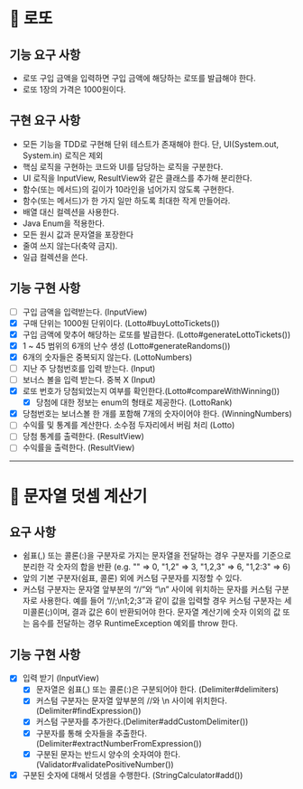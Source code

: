 # 📌 로또

## 기능 요구 사항

- 로또 구입 금액을 입력하면 구입 금액에 해당하는 로또를 발급해야 한다.
- 로또 1장의 가격은 1000원이다.

## 구현 요구 사항

- 모든 기능을 TDD로 구현해 단위 테스트가 존재해야 한다. 단, UI(System.out, System.in) 로직은 제외
- 핵심 로직을 구현하는 코드와 UI를 담당하는 로직을 구분한다.
- UI 로직을 InputView, ResultView와 같은 클래스를 추가해 분리한다.
- 함수(또는 메서드)의 길이가 10라인을 넘어가지 않도록 구현한다.
- 함수(또는 메서드)가 한 가지 일만 하도록 최대한 작게 만들어라.
- 배열 대신 컬렉션을 사용한다.
- Java Enum을 적용한다.
- 모든 원시 값과 문자열을 포장한다
- 줄여 쓰지 않는다(축약 금지).
- 일급 컬렉션을 쓴다.

## 기능 구현 사항

- [ ] 구입 금액을 입력받는다. (InputView)
- [x] 구매 단위는 1000원 단위이다. (Lotto#buyLottoTickets()) 
- [x] 구입 금액에 맞추어 해당하는 로또를 발급한다. (Lotto#generateLottoTickets())
- [X] 1 ~ 45 범위의 6개의 난수 생성 (Lotto#generateRandoms()) 
- [X] 6개의 숫자들은 중복되지 않는다. (LottoNumbers)
- [ ] 지난 주 당첨번호를 입력 받는다. (Input)
- [ ] 보너스 볼을 입력 받는다. 중복 X (Input)
- [x] 로또 번호가 당첨되었는지 여부를 확인한다.(Lotto#compareWithWinning())
  - [x] 당첨에 대한 정보는 enum의 형태로 제공한다. (LottoRank)
- [x] 당첨번호는 보너스볼 한 개를 포함해 7개의 숫자이어야 한다. (WinningNumbers)
- [ ] 수익률 및 통계를 계산한다. 소수점 두자리에서 버림 처리 (Lotto)
- [ ] 당첨 통계를 출력한다. (ResultView)
- [ ] 수익률을 출력한다. (ResultView)

---

# 📌 문자열 덧셈 계산기

## 요구 사항

- 쉼표(,) 또는 콜론(:)을 구분자로 가지는 문자열을 전달하는 경우 구분자를 기준으로 분리한 각 숫자의 합을 반환 (e.g. "" => 0, "1,2" => 3, "1,2,3"
  => 6, "1,2:3" => 6)
- 앞의 기본 구분자(쉼표, 콜론) 외에 커스텀 구분자를 지정할 수 있다.
- 커스텀 구분자는 문자열 앞부분의 “//”와 “\n” 사이에 위치하는 문자를 커스텀 구분자로 사용한다. 예를 들어 “//;\n1;2;3”과 같이 값을 입력할 경우 커스텀 구분자는
  세미콜론(;)이며, 결과 값은 6이 반환되어야 한다. 문자열 계산기에 숫자 이외의 값 또는 음수를 전달하는 경우 RuntimeException 예외를 throw 한다.

## 기능 구현 사항

- [x] 입력 받기 (InputView)
    - [x] 문자열은 쉼표(,) 또는 콜론(:)은 구분되어야 한다. (Delimiter#delimiters)
    - [x] 커스텀 구분자는 문자열 앞부분의 //와 \n 사이에 위치한다. (Delimiter#findExpression())
    - [x] 커스텀 구분자를 추가한다.(Delimiter#addCustomDelimiter())
    - [x] 구분자를 통해 숫자들을 추출한다. (Delimiter#extractNumberFromExpression())
    - [x] 구분된 문자는 반드시 양수의 숫자여야 한다. (Validator#validatePositiveNumber())
- [x] 구분된 숫자에 대해서 덧셈을 수행한다. (StringCalculator#add())
